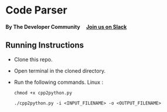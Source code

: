 # Code Parser
#### By The Developer Community &nbsp; &nbsp; [Join us on Slack](https://git-push-origin.slack.com)
## Running Instructions
+ Clone this repo.
+ Open terminal in the cloned directory.
+ Run the following commands.
  Linux :
  
  `chmod +x cpp2python.py`
  
  `./cpp2python.py -i <INPUT_FILENAME> -o <OUTPUT_FILENAME>` 


